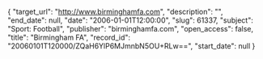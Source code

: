 {
  "target_url": "http://www.birminghamfa.com", 
  "description": "", 
  "end_date": null, 
  "date": "2006-01-01T12:00:00", 
  "slug": 61337, 
  "subject": "Sport: Football", 
  "publisher": "birminghamfa.com", 
  "open_access": false, 
  "title": "Birmingham FA", 
  "record_id": "20060101T120000/ZQaH6YlP6MJmnbN5OU+RLw==", 
  "start_date": null
}

